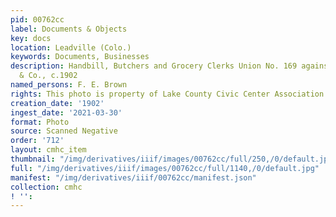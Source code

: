 ```yaml
---
pid: 00762cc
label: Documents & Objects
key: docs
location: Leadville (Colo.)
keywords: Documents, Businesses
description: Handbill, Butchers and Grocery Clerks Union No. 169 against F. E. Brown
  & Co., c.1902
named_persons: F. E. Brown
rights: This photo is property of Lake County Civic Center Association.
creation_date: '1902'
ingest_date: '2021-03-30'
format: Photo
source: Scanned Negative
order: '712'
layout: cmhc_item
thumbnail: "/img/derivatives/iiif/images/00762cc/full/250,/0/default.jpg"
full: "/img/derivatives/iiif/images/00762cc/full/1140,/0/default.jpg"
manifest: "/img/derivatives/iiif/00762cc/manifest.json"
collection: cmhc
! '': 
---
```

